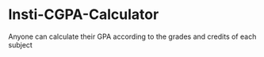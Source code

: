 # Insti-CGPA-Calculator
Anyone can calculate their GPA according to the grades and credits of each subject
